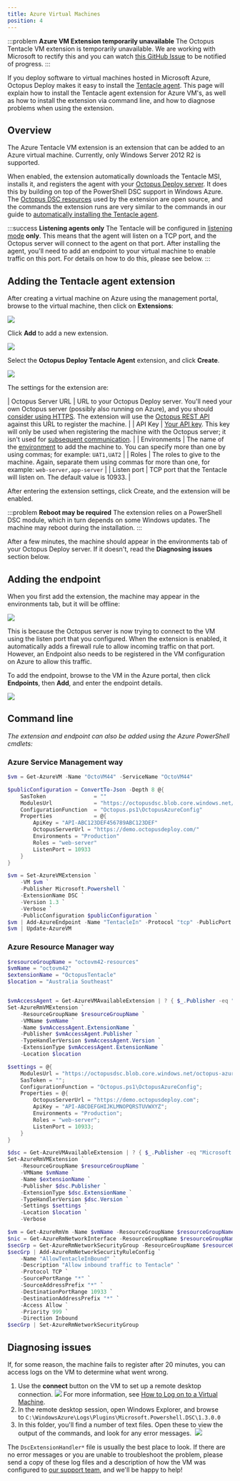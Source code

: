 ```yaml
---
title: Azure Virtual Machines
position: 4
---
```



:::problem
**Azure VM Extension temporarily unavailable**
The Octopus Tentacle VM extension is temporarily unavailable. We are working with Microsoft to rectify this and you can watch [this GitHub Issue](https://github.com/OctopusDeploy/Issues/issues/2859) to be notified of progress.
:::





If you deploy software to virtual machines hosted in Microsoft Azure, Octopus Deploy makes it easy to install the [Tentacle agent](/docs/installation/installing-tentacles.md). This page will explain how to install the Tentacle agent extension for Azure VM's, as well as how to install the extension via command line, and how to diagnose problems when using the extension.

## Overview


The Azure Tentacle VM extension is an extension that can be added to an Azure virtual machine. Currently, only Windows Server 2012 R2 is supported.


When enabled, the extension automatically downloads the Tentacle MSI, installs it, and registers the agent with your [Octopus Deploy server](/docs/installation/installing-octopus.md). It does this by building on top of the PowerShell DSC support in Windows Azure. The [Octopus DSC resources](https://github.com/OctopusDeploy/OctopusDSC) used by the extension are open source, and the commands the extension runs are very similar to the commands in our guide to [automatically installing the Tentacle agent](/docs/installation/installing-tentacles/automating-tentacle-installation.md).

:::success
**Listening agents only**
The Tentacle will be configured in [listening mode](/docs/installation/installing-tentacles/listening-tentacles.md) **only**. This means that the agent will listen on a TCP port, and the Octopus server will connect to the agent on that port. After installing the agent, you'll need to add an endpoint to your virtual machine to enable traffic on this port. For details on how to do this, please see below.
:::

## Adding the Tentacle agent extension


After creating a virtual machine on Azure using the management portal, browse to the virtual machine, then click on **Extensions**:


![](/docs/images/3048116/3277917.png)


Click **Add** to add a new extension.


![](/docs/images/3048116/3277916.png)


Select the **Octopus Deploy Tentacle Agent** extension, and click **Create**.


![](/docs/images/3048116/3277915.png)


The settings for the extension are:

| Octopus Server URL | URL to your Octopus Deploy server. You'll need your own Octopus server (possibly also running on Azure), and you should [consider using HTTPS](/docs/how-to/expose-the-octopus-web-portal-over-https.md). The extension will use the [Octopus REST API](/docs/api-and-integration/octopus-rest-api.md) against this URL to register the machine. |
| API Key | [Your API key](/docs/how-to/how-to-create-an-api-key.md). This key will only be used when registering the machine with the Octopus server; it isn't used for [subsequent communication](/docs/reference/octopus---tentacle-communication.md). |
| Environments | The name of the [environment](/docs/key-concepts/environments.md) to add the machine to. You can specify more than one by using commas; for example: `UAT1,UAT2` |
| Roles | The roles to give to the machine. Again, separate them using commas for more than one, for example: `web-server,app-server` |
| Listen port | TCP port that the Tentacle will listen on. The default value is 10933. |


After entering the extension settings, click Create, and the extension will be enabled.

:::problem
**Reboot may be required**
The extension relies on a PowerShell DSC module, which in turn depends on some Windows updates. The machine may reboot during the installation.
:::


After a few minutes, the machine should appear in the environments tab of your Octopus Deploy server. If it doesn't, read the **Diagnosing issues** section below.

## Adding the endpoint


When you first add the extension, the machine may appear in the environments tab, but it will be offline:


![](/docs/images/3048116/3277910.png)


This is because the Octopus server is now trying to connect to the VM using the listen port that you configured. When the extension is enabled, it automatically adds a firewall rule to allow incoming traffic on that port. However, an Endpoint also needs to be registered in the VM configuration on Azure to allow this traffic.


To add the endpoint, browse to the VM in the Azure portal, then click **Endpoints**, then **Add**, and enter the endpoint details.


![](/docs/images/3048116/3277913.png)

## Command line


*The extension and endpoint can also be added using the Azure PowerShell cmdlets:*

### Azure Service Management way

```powershell
$vm = Get-AzureVM -Name "OctoVM44" -ServiceName "OctoVM44"

$publicConfiguration = ConvertTo-Json -Depth 8 @{
    SasToken               = ""
    ModulesUrl             = "https://octopusdsc.blob.core.windows.net/octopus-azure/Octopus.zip"
    ConfigurationFunction  = "Octopus.ps1\OctopusAzureConfig"
    Properties             = @{
        ApiKey = "API-ABC123DEF456789ABC123DEF"
        OctopusServerUrl = "https://demo.octopusdeploy.com/"
        Environments = "Production"
        Roles = "web-server"
        ListenPort = 10933
    }
}

$vm = Set-AzureVMExtension `
    -VM $vm `
    -Publisher Microsoft.Powershell `
    -ExtensionName DSC `
    -Version 1.3 `
    -Verbose `
    -PublicConfiguration $publicConfiguration `
$vm | Add-AzureEndpoint -Name "TentacleIn" -Protocol "tcp" -PublicPort 10933 -LocalPort 10933
$vm | Update-AzureVM
```

### Azure Resource Manager way

```powershell
$resourceGroupName = "octovm42-resources"
$vmName = "octovm42"
$extensionName = "OctopusTentacle"
$location = "Australia Southeast"


$vmAccessAgent = Get-AzureVMAvailableExtension | ? { $_.Publisher -eq "Microsoft.Compute" -and $_.ExtensionName -eq "VMAccessAgent" }
Set-AzureRmVMExtension `
    -ResourceGroupName $resourceGroupName `
    -VMName $vmName `
    -Name $vmAccessAgent.ExtensionName `
    -Publisher $vmAccessAgent.Publisher `
    -TypeHandlerVersion $vmAccessAgent.Version `
    -ExtensionType $vmAccessAgent.ExtensionName `
    -Location $location

$settings = @{
    ModulesUrl = "https://octopusdsc.blob.core.windows.net/octopus-azure/Octopus.zip";
    SasToken = "";
    ConfigurationFunction = "Octopus.ps1\OctopusAzureConfig";
    Properties = @{
        OctopusServerUrl = "https://demo.octopusdeploy.com";
        ApiKey = "API-ABCDEFGHIJKLMNOPQRSTUVWXYZ";
        Environments = "Production";
        Roles = "web-server";
        ListenPort = 10933;
    }
}

$dsc = Get-AzureVMAvailableExtension | ? { $_.Publisher -eq "Microsoft.Powershell" -and $_.ExtensionName -eq "DSC" }
Set-AzureRmVMExtension `
    -ResourceGroupName $resourceGroupName `
    -VMName $vmName `
    -Name $extensionName `
    -Publisher $dsc.Publisher `
    -ExtensionType $dsc.ExtensionName `
    -TypeHandlerVersion $dsc.Version `
    -Settings $settings `
    -Location $location `
    -Verbose

$vm = Get-AzureRmVm -Name $vmName -ResourceGroupName $resourceGroupName
$nic = Get-AzureRmNetworkInterface -ResourceGroupName $resourceGroupName | ? { $_.VirtualMachine.Id -eq $vm.Id -and $_.Primary }
$secGrp = Get-AzureRmNetworkSecurityGroup -ResourceGroupName $resourceGroupName | ? { $_.Id -eq $nic.NetworkSecurityGroup.Id } 
$secGrp | Add-AzureRmNetworkSecurityRuleConfig `
    -Name "AllowTentacleInBound" `
    -Description "Allow inbound traffic to Tentacle" `
    -Protocol TCP `
    -SourcePortRange "*" `
    -SourceAddressPrefix "*" `
    -DestinationPortRange 10933 `
    -DestinationAddressPrefix "*" `
    -Access Allow `
    -Priority 999 `
    -Direction Inbound
$secGrp | Set-AzureRmNetworkSecurityGroup
```

## Diagnosing issues


If, for some reason, the machine fails to register after 20 minutes, you can access logs on the VM to determine what went wrong.

1. Use the **connect** button on the VM to set up a remote desktop connection.
![](/docs/images/3048116/3277912.png)
For more information, see [How to Log on to a Virtual Machine](http://azure.microsoft.com/en-us/documentation/articles/virtual-machines-log-on-windows-server/).
2. In the remote desktop session, open Windows Explorer, and browse to `C:\WindowsAzure\Logs\Plugins\Microsoft.Powershell.DSC\1.3.0.0`
3. In this folder, you'll find a number of text files. Open these to view the output of the commands, and look for any error messages. 
![](/docs/images/3048116/3277911.png)



The `DscExtensionHandler*` file is usually the best place to look. If there are no error messages or you are unable to troubleshoot the problem, please send a copy of these log files and a description of how the VM was configured to [our support team](http://octopusdeploy.com/support), and we'll be happy to help!
